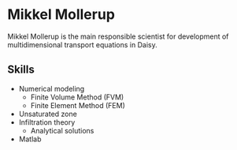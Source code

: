 # Mikkel Mollerup #

Mikkel Mollerup is the main responsible scientist for development of multidimensional transport equations in Daisy.

## Skills ##

  * Numerical modeling
    * Finite Volume Method (FVM)
    * Finite Element Method (FEM)
  * Unsaturated zone
  * Infiltration theory
    * Analytical solutions
  * Matlab


